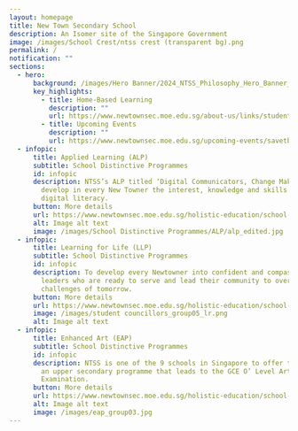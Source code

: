 ```yaml
---
layout: homepage
title: New Town Secondary School
description: An Isomer site of the Singapore Government
image: /images/School Crest/ntss crest (transparent bg).png
permalink: /
notification: ""
sections:
  - hero:
      background: /images/Hero Banner/2024_NTSS_Philosophy_Hero_Banner_1920x720px.png
      key_highlights:
        - title: Home-Based Learning
          description: ""
          url: https://www.newtownsec.moe.edu.sg/about-us/links/students/home-based-learning-hbl/
        - title: Upcoming Events
          description: ""
          url: https://www.newtownsec.moe.edu.sg/upcoming-events/savethedates/
  - infopic:
      title: Applied Learning (ALP)
      subtitle: School Distinctive Programmes
      id: infopic
      description: NTSS’s ALP titled ‘Digital Communicators, Change Makers’ seeks to
        develop in every New Towner the interest, knowledge and skills in
        digital literacy.
      button: More details
      url: https://www.newtownsec.moe.edu.sg/holistic-education/school-distinctive-programmes/applied-learning-alp-from-2023/
      alt: Image alt text
      image: /images/School Distinctive Programmes/ALP/alp_edited.jpg
  - infopic:
      title: Learning for Life (LLP)
      subtitle: School Distinctive Programmes
      id: infopic
      description: To develop every Newtowner into confident and compassionate student
        leaders who are ready to serve and lead their community to overcome
        challenges of tomorrow.
      button: More details
      url: https://www.newtownsec.moe.edu.sg/holistic-education/school-distinctive-programmes/learning-for-life-llp-from-2023/
      image: /images/student councillors_group05_lr.png
      alt: Image alt text
  - infopic:
      title: Enhanced Art (EAP)
      subtitle: School Distinctive Programmes
      id: infopic
      description: NTSS is one of the 9 schools in Singapore to offer the EAP. This is
        an upper secondary programme that leads to the GCE O’ Level Art
        Examination.
      button: More details
      url: https://www.newtownsec.moe.edu.sg/holistic-education/school-distinctive-programmes/enhanced-art-eap/
      alt: Image alt text
      image: /images/eap_group03.jpg
---
```

